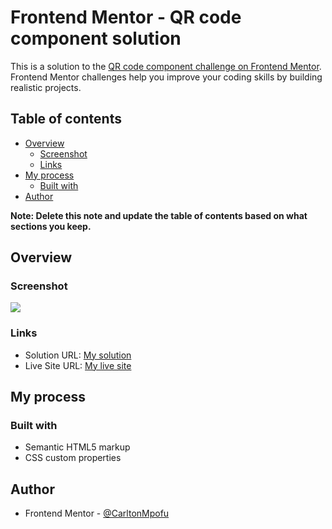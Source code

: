 # Frontend Mentor - QR code component solution

This is a solution to the [QR code component challenge on Frontend Mentor](https://www.frontendmentor.io/challenges/qr-code-component-iux_sIO_H). Frontend Mentor challenges help you improve your coding skills by building realistic projects. 

## Table of contents

- [Overview](#overview)
  - [Screenshot](#screenshot)
  - [Links](#links)
- [My process](#my-process)
  - [Built with](#built-with)
- [Author](#author)

**Note: Delete this note and update the table of contents based on what sections you keep.**

## Overview

### Screenshot

![](./screenshot.jpg)


### Links

- Solution URL: [My solution](https://your-solution-url.com)
- Live Site URL: [My live site](https://carltonmpofu.github.io/qr-code-component/)

## My process

### Built with

- Semantic HTML5 markup
- CSS custom properties

## Author
- Frontend Mentor - [@CarltonMpofu](https://www.frontendmentor.io/profile/CarltonMpofu)
